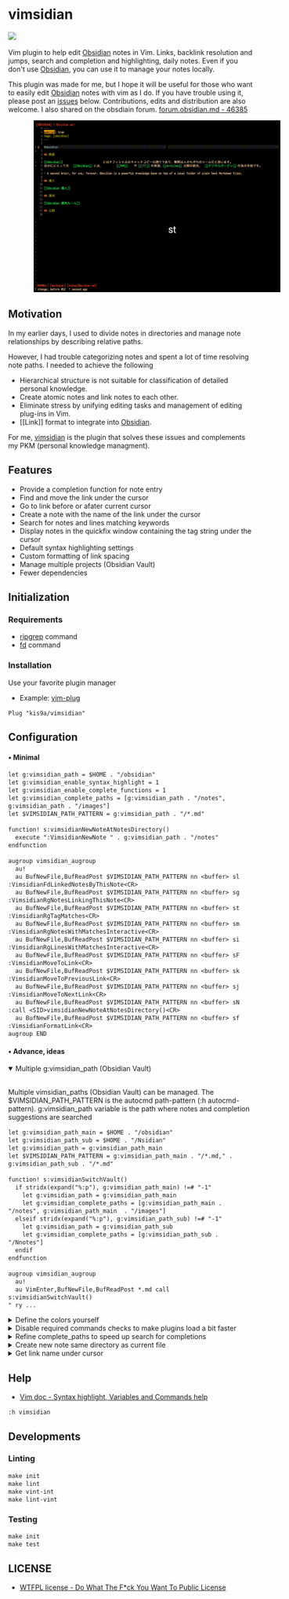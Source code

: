 # vimsidian

![](https://img.shields.io/github/workflow/status/kis9a/vimsidian/test)

Vim plugin to help edit [Obsidian](https://obsidian.md/) notes in Vim. Links, backlink resolution and jumps, search and completion and highlighting, daily notes. Even if you don't use [Obsidian](https://obsidian.md/), you can use it to manage your notes locally.

This plugin was made for me, but I hope it will be useful for those who want to easily edit [Obsidian](https://obsidian.md/) notes with vim as I do. If you have trouble using it, please post an [issues](https://github.com/kis9a/vimsidian/issues) below. Contributions, edits and distribution are also welcome. I also shared on the obsdiain forum. [forum.obsidian.md - 46385](https://forum.obsidian.md/t/vimsidian-vim-plugin-to-help-edit-obsidian-notes-in-vim/46385)

<span style="margin: 26px 52px">![](./pictures/vimsidian.gif)</span>

## Motivation

In my earlier days, I used to divide notes in directories and manage note relationships by describing relative paths.

However, I had trouble categorizing notes and spent a lot of time resolving note paths. I needed to achieve the following

- Hierarchical structure is not suitable for classification of detailed personal knowledge.
- Create atomic notes and link notes to each other.
- Eliminate stress by unifying editing tasks and management of editing plug-ins in Vim.
- [[Link]] format to integrate into [Obsidian](https://obsidian.md/).

For me, [vimsidian](https://github.com/kis9a/vimsidian) is the plugin that solves these issues and complements my PKM (personal knowledge managment).

## Features

- Provide a completion function for note entry
- Find and move the link under the cursor
- Go to link before or afater current cursor
- Create a note with the name of the link under the cursor
- Search for notes and lines matching keywords
- Display notes in the quickfix window containing the tag string under the cursor
- Default syntax highlighting settings
- Custom formatting of link spacing
- Manage multiple projects (Obsidian Vault)
- Fewer dependencies

## Initialization

### Requirements

- [ripgrep](https://github.com/BurntSushi/ripgrep) command
- [fd](https://github.com/sharkdp/fd) command

### Installation

Use your favorite plugin manager

- Example: [vim-plug](https://github.com/junegunn/vim-plug)

```vim
Plug "kis9a/vimsidian"
```

## Configuration

#### • Minimal

```vim
let g:vimsidian_path = $HOME . "/obsidian"
let g:vimsidian_enable_syntax_highlight = 1
let g:vimsidian_enable_complete_functions = 1
let g:vimsidian_complete_paths = [g:vimsidian_path . "/notes", g:vimsidian_path . "/images"]
let $VIMSIDIAN_PATH_PATTERN = g:vimsidian_path . "/*.md"

function! s:vimsidianNewNoteAtNotesDirectory()
  execute ":VimsidianNewNote " . g:vimsidian_path . "/notes"
endfunction

augroup vimsidian_augroup
  au!
  au BufNewFile,BufReadPost $VIMSIDIAN_PATH_PATTERN nn <buffer> sl :VimsidianFdLinkedNotesByThisNote<CR>
  au BufNewFile,BufReadPost $VIMSIDIAN_PATH_PATTERN nn <buffer> sg :VimsidianRgNotesLinkingThisNote<CR>
  au BufNewFile,BufReadPost $VIMSIDIAN_PATH_PATTERN nn <buffer> st :VimsidianRgTagMatches<CR>
  au BufNewFile,BufReadPost $VIMSIDIAN_PATH_PATTERN nn <buffer> sm :VimsidianRgNotesWithMatchesInteractive<CR>
  au BufNewFile,BufReadPost $VIMSIDIAN_PATH_PATTERN nn <buffer> si :VimsidianRgLinesWithMatchesInteractive<CR>
  au BufNewFile,BufReadPost $VIMSIDIAN_PATH_PATTERN nn <buffer> sF :VimsidianMoveToLink<CR>
  au BufNewFile,BufReadPost $VIMSIDIAN_PATH_PATTERN nn <buffer> sk :VimsidianMoveToPreviousLink<CR>
  au BufNewFile,BufReadPost $VIMSIDIAN_PATH_PATTERN nn <buffer> sj :VimsidianMoveToNextLink<CR>
  au BufNewFile,BufReadPost $VIMSIDIAN_PATH_PATTERN nn <buffer> sN :call <SID>vimsidianNewNoteAtNotesDirectory()<CR>
  au BufNewFile,BufReadPost $VIMSIDIAN_PATH_PATTERN nn <buffer> sf :VimsidianFormatLink<CR>
augroup END
```

#### • Advance, ideas

<!--{{{ Multiple g:vimsidian_path (Vault) -->
<details open>
<summary>Multiple g:vimsidian_path (Obsidian Vault)</summary>
<br/>

Multiple vimsidian_paths (Obsidian Vault) can be managed.
The $VIMSIDIAN_PATH_PATTERN is the autocmd path-pattern (:h autocmd-pattern).
g:vimsidian_path variable is the path where notes and completion suggestions are searched

```vim
let g:vimsidian_path_main = $HOME . "/obsidian"
let g:vimsidian_path_sub = $HOME . "/Nsidian"
let g:vimsidian_path = g:vimsidian_path_main
let $VIMSIDIAN_PATH_PATTERN = g:vimsidian_path_main . "/*.md," . g:vimsidian_path_sub . "/*.md"

function! s:vimsidianSwitchVault()
  if stridx(expand("%:p"), g:vimsidian_path_main) !=# "-1"
    let g:vimsidian_path = g:vimsidian_path_main
    let g:vimsidian_complete_paths = [g:vimsidian_path_main . "/notes", g:vimsidian_path_main  . "/images"]
  elseif stridx(expand("%:p"), g:vimsidian_path_sub) !=# "-1"
    let g:vimsidian_path = g:vimsidian_path_sub
    let g:vimsidian_complete_paths = [g:vimsidian_path_sub . "/Nnotes"]
  endif
endfunction

augroup vimsidian_augroup
  au!
  au VimEnter,BufNewFile,BufReadPost *.md call s:vimsidianSwitchVault()
" ry ...
```

</details>
<!--}}}-->

<!--{{{ Define the colors yourself -->
<details close>
<summary>Define the colors yourself</summary>
<br/>

```vim
let g:vimsidian_color_definition_use_default = 0

hi! def VimsidianLinkColor term=NONE ctermfg=47 guifg=#689d6a
hi! def VimsidianLinkMediaColor term=NONE ctermfg=142 guifg=#b8bb26
hi! def VimsidianLinkHeader term=NONE ctermfg=142 guifg=#b8bb26
hi! def VimsidianLinkBlock term=NONE ctermfg=142 guifg=#b8bb26
hi! def VimsidianTagColor term=NONE ctermfg=109 guifg=#076678
hi! def VimsidianPromptColor term=NONE ctermfg=109 guifg=#076678
```

</details>
<!--}}}-->

<!--{{{ Disable required commands checks to make plugins load a bit faster -->
<details close>
<summary>Disable required commands checks to make plugins load a bit faster</summary>
<br/>

```vim
" It is assumed that the following commands are already installed
" :echo g:vimsidian_required_commands
let g:vimsidian_check_required_commands_executable = 0
```

</details>
<!--}}}-->

<!--{{{ Refine complete_paths to speed up search for completions -->
<details close>
<summary>Refine complete_paths to speed up search for completions</summary>
<br/>

```vim
" vimsidian complete paths search use ls command
let g:vimsidian_complete_paths_search_use_fd = 0
let g:vimsidian_complete_paths = [g:vimsidian_path . "/notes/foo", g:vimsidian_path . "/notes/b"]
```

</details>
<!--}}}-->

<!--{{{ Create new note same directory as current file -->
<details close>
<summary>Create new note same directory as current file</summary>
<br/>

```vim
function! s:vimsidianNewNoteSameDirectoryAsCurrentFile()
  execute ':VimsidianNewNote ' . fnamemodify(expand("%:p"), ":h")
endfunction

au BufNewFile,BufReadPost $VIMSIDIAN_PATH_PATTERN nn <silent> sC :call <SID>vimsidianNewNoteSameDirectoryAsCurrentFile()<CR>
```

</details>
<!--}}}-->

<!--{{{ Get link name under cursor -->
<details close>
<summary>Get link name under cursor</summary>
<br/>

```vim
function! s:getCurrentCursorLink()
  let link = vimsidian#unit#CursorLink()
  echo "Link name under cursor '" . link . "'"
endfunction
```

</details>
<!--}}}-->

## Help

- [Vim doc - Syntax highlight, Variables and Commands help](./doc/vimsidian.txt)

```vim
:h vimsidian
```

## Developments

### Linting

```console
make init
make lint
make vint-int
make lint-vint
```

### Testing

```console
make init
make test
```

## LICENSE

- [WTFPL license - Do What The F\*ck You Want To Public License](./LICENSE.md)
